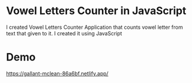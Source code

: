 # Vowel Letters Counter in JavaScript
I created Vowel Letters Counter Application that counts vowel letter from text that given to it. I created it using JavaScript
# Demo
https://gallant-mclean-86a6bf.netlify.app/
